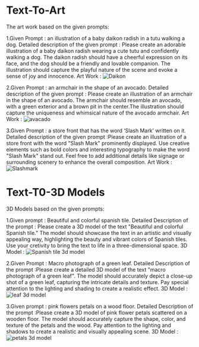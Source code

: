 # Text-To-Art
The art work based on the given prompts:

1.Given Prompt :  an illustration of a baby daikon radish in a tutu walking a dog.
Detailed description of the given prompt : Please create an adorable illustration of a baby daikon radish wearing a cute tutu and confidently walking a dog. The daikon radish should have a cheerful expression on its face, and the dog should be a friendly and lovable companion. The illustration should capture the playful nature of the scene and evoke a sense of joy and innocence.
Art Work : ![Daikon](https://github.com/adityak1905/Text-To-Art/assets/152466219/0685f7e2-a7aa-4209-972f-382e7704db68)

2.Given Prompt :  an armchair in the shape of an avocado.
Detailed description of the given prompt : Please create an illustration of an armchair in the shape of an avocado. The armchair should resemble an avocado, with a green exterior and a brown pit in the center.The illustration should capture the uniqueness and whimsical nature of the avocado armchair.
Art Work : ![avacado](https://github.com/adityak1905/Text-To-Art/assets/152466219/928f0acb-3d45-4057-9446-50edaf60360b)

3.Given Prompt : a store front that has the word ‘Slash Mark’ written on it.
Detailed description of the given prompt :Please create an illustration of a store front with the word "Slash Mark" prominently displayed.  Use creative elements such as bold colors and interesting typography to make the word "Slash Mark" stand out. Feel free to add additional details like signage or surrounding scenery to enhance the overall composition.
Art Work : ![Slashmark](https://github.com/adityak1905/Text-To-Art/assets/152466219/24672cf9-6e53-41f6-a5ef-ffa95606de5d)





# Text-T0-3D Models
3D Models based on the given prompts:

1.Given prompt : Beautiful and colorful spanish tile.
Detailed Description of the prompt : Please create a 3D model of the text "Beautiful and colorful Spanish tile." The model should showcase the text in an artistic and visually appealing way, highlighting the beauty and vibrant colors of Spanish tiles. Use your cretivity to bring the text to life in a three-dimensional space.
3D Model : ![Spanish tile 3d model](https://github.com/adityak1905/SlashMark-Tasks/assets/152466219/5798a7c7-4c21-4e0d-afba-f7db04633fc5)

2.Given Prompt : Macro photograph of a green leaf.
Detailed Description of the prompt :Please create a detailed 3D model of the text "macro photograph of a green leaf". The model should accurately depict a close-up shot of a green leaf, capturing the intricate details and texture. Pay special attention to the lighting and shading to create a realistic effect.
3D Model : ![leaf 3d model](https://github.com/adityak1905/SlashMark-Tasks/assets/152466219/e8bdcc11-a8e3-4880-b324-c17c43a9bdf1)

3.Given prompt : pink flowers petals on a wood floor.
Detailed Description of the prompt :Please create a 3D model of pink flower petals scattered on a wooden floor. The model should accurately capture the shape, color, and texture of the petals and the wood. Pay attention to the lighting and shadows to create a realistic and visually appealing scene.
3D Model : ![petals 3d model](https://github.com/adityak1905/SlashMark-Tasks/assets/152466219/543c3f5c-5f74-4373-8003-344c931f7640)




